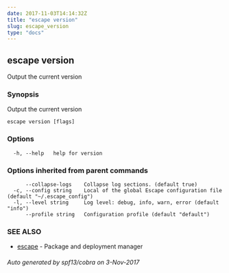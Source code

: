 ```yaml
---
date: 2017-11-03T14:14:32Z
title: "escape version"
slug: escape_version
type: "docs"
---
```

## escape version

Output the current version

### Synopsis


Output the current version

```
escape version [flags]
```

### Options

```
  -h, --help   help for version
```

### Options inherited from parent commands

```
      --collapse-logs    Collapse log sections. (default true)
  -c, --config string    Local of the global Escape configuration file (default "~/.escape_config")
  -l, --level string     Log level: debug, info, warn, error (default "info")
      --profile string   Configuration profile (default "default")
```

### SEE ALSO
* [escape](../escape/)	 - Package and deployment manager

###### Auto generated by spf13/cobra on 3-Nov-2017

